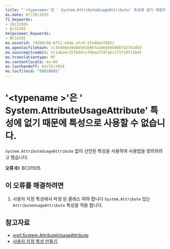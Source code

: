 ```yaml
---
title: "'<typename>'은 ' System.AttributeUsageAttribute' 특성에 없기 때문에 특성으로 사용할 수 없습니다."
ms.date: 07/20/2015
f1_keywords:
- vbc31505
- bc31505
helpviewer_keywords:
- BC31505
ms.assetid: 7dd84c9d-6711-4dab-afc6-1fe4dee78051
ms.openlocfilehash: cc3e498e4940d565896faab6689b90b742763d54
ms.sourcegitcommit: 5c1abeec15fbddcc7dbaa729fabc1f1f29f12045
ms.translationtype: MT
ms.contentlocale: ko-KR
ms.lasthandoff: 03/15/2019
ms.locfileid: "58018685"
---
```

# <a name="typename-cannot-be-used-as-an-attribute-because-it-does-not-have-a-systemattributeusageattribute-attribute"></a>'\<typename >'은 ' System.AttributeUsageAttribute' 특성에 없기 때문에 특성으로 사용할 수 없습니다.
`System.AttributeUsageAttribute` 없이 선언된 특성을 사용하여 사용법을 정의하려고 했습니다.  
  
 **오류 ID:** BC31505  
  
## <a name="to-correct-this-error"></a>이 오류를 해결하려면  
  
1.  사용자 지정 특성에서 파생 된 클래스 여야 합니다 `System.Attribute` 있는 `AttributeUsageAttribute` 특성을 적용 합니다.  
  
## <a name="see-also"></a>참고자료

- <xref:System.AttributeUsageAttribute>
- [사용자 지정 특성 만들기](~/docs/visual-basic/programming-guide/concepts/attributes/creating-custom-attributes.md)
